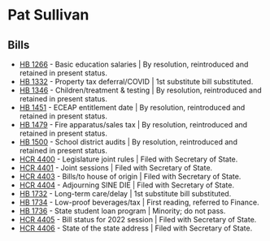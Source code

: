# Pat Sullivan
## Bills
* [HB 1266](/bill/2021-22/hb/1266/) - Basic education salaries | By resolution, reintroduced and retained in present status.
* [HB 1332](/bill/2021-22/hb/1332/) - Property tax deferral/COVID | 1st substitute bill substituted.
* [HB 1346](/bill/2021-22/hb/1346/) - Children/treatment & testing | By resolution, reintroduced and retained in present status.
* [HB 1451](/bill/2021-22/hb/1451/) - ECEAP entitlement date | By resolution, reintroduced and retained in present status.
* [HB 1479](/bill/2021-22/hb/1479/) - Fire apparatus/sales tax | By resolution, reintroduced and retained in present status.
* [HB 1500](/bill/2021-22/hb/1500/) - School district audits | By resolution, reintroduced and retained in present status.
* [HCR 4400](/bill/2021-22/hcr/4400/) - Legislature joint rules | Filed with Secretary of State.
* [HCR 4401](/bill/2021-22/hcr/4401/) - Joint sessions | Filed with Secretary of State.
* [HCR 4403](/bill/2021-22/hcr/4403/) - Bills/to house of origin | Filed with Secretary of State.
* [HCR 4404](/bill/2021-22/hcr/4404/) - Adjourning SINE DIE | Filed with Secretary of State.
* [HB 1732](/bill/2021-22/hb/1732/) - Long-term care/delay | 1st substitute bill substituted.
* [HB 1734](/bill/2021-22/hb/1734/) - Low-proof beverages/tax | First reading, referred to Finance.
* [HB 1736](/bill/2021-22/hb/1736/) - State student loan program | Minority; do not pass.
* [HCR 4405](/bill/2021-22/hcr/4405/) - Bill status for 2022 session | Filed with Secretary of State.
* [HCR 4406](/bill/2021-22/hcr/4406/) - State of the state address | Filed with Secretary of State.
